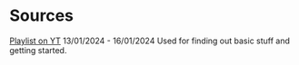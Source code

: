# Sources


[Playlist on YT](https://www.youtube.com/playlist?list=PLm3B56ql_akNcvH8vvJRYOc7TbYhRs19M)
13/01/2024 - 16/01/2024
Used for finding out basic stuff and getting started.

